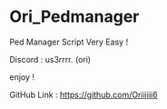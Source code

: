 # Ori_Pedmanager
Ped Manager Script Very Easy !

Discord : us3rrrr. (ori)

enjoy !

GitHub Link : https://github.com/Oriiiiii6
